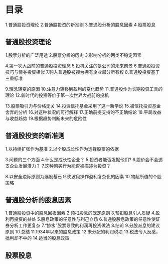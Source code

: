 # 目录
1.普通股投资理论
2.普通股投资的新准则
3.普通股分析的股息因素
4.股票股息

## 普通股投资理论
1.股票分析的广泛用途
2.股票分析的历史
3.影响分析的两类不稳定因素

4.第一次大战前的普通股投资理念
5.投机关注的是公司的未来前景
6.普通股投资技巧与债券投资相似
7.购入普通股被视为拥有企业部分所有权
8.普通股投资基于三重标准

9.理念转变的原因
10.注意力转移到盈利的变化趋势
11.普通股作为长期投资工具的理论
12.新时代的投资等价于第一次世界大战前的投机

13.股票吸引力与价格无关
14.投资信托基金采用了这一新学说
15.被信托投资基金舍弃的分析
16.对这种状况的可行解释
17.正确前提支持的不正确结论
18.平局收益与收益趋势
19.根据趋势判断未来的危险性

## 普通股投资的新准则
1.以持续扩张作为基准
2.以个股成长性作为选择股票的依据

3.问题的三个方面
4.什么是成长性企业？
5.投资者能否发掘他们?
6.股价会不会透支企业发展潜力？
7.这种购买行为能否被描述为投资？

8.以安全边际原则为选股基石
9.使波段操作盈利复杂化的因素
10.物超所值的个股策略

## 普通股分析的股息因素
1.普通股投资中的股息回报因素
2.预扣股息的既定原则
3.预扣股息引人质疑
4.盈利再投资的益处
5.股息政策的任意性与利己立场
6.普通股股息政策的任意性使证券分析工作更复杂
7.“掺水”股票导致的利润再投资做法
8.结论
9.分股派息的建议原则
10.总结
11.1934年以来的股息政策
12.未分配的利润税项
13.税法令人反感，批判却不中的
14.适当的股息政策

## 股票股息


